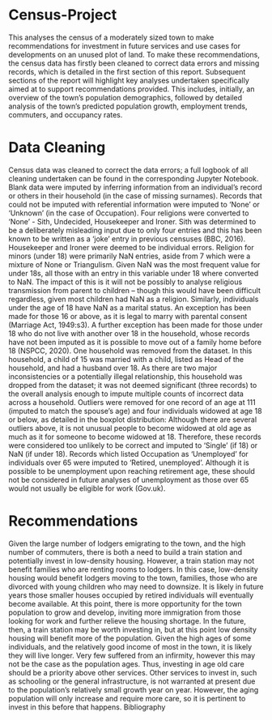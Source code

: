 # Census-Project

This analyses the census of a moderately sized town to make recommendations for 
investment in future services and use cases for developments on an unused plot of land. To make 
these recommendations, the census data has firstly been cleaned to correct data errors and missing 
records, which is detailed in the first section of this report.
Subsequent sections of the report will highlight key analyses undertaken specifically aimed at to 
support recommendations provided. This includes, initially, an overview of the town’s population 
demographics, followed by detailed analysis of the town’s predicted population growth, 
employment trends, commuters, and occupancy rates. 

# Data Cleaning
Census data was cleaned to correct the data errors; a full logbook of all cleaning undertaken can be 
found in the corresponding Jupyter Notebook.
Blank data were imputed by inferring information from an individual’s record or others in their 
household (in the case of missing surnames). Records that could not be imputed with referential 
information were imputed to ‘None’ or ‘Unknown’ (in the case of Occupation).
Four religions were converted to ‘None’ - Sith, Undecided, Housekeeper and Ironer. Sith was 
determined to be a deliberately misleading input due to only four entries and this has been known 
to be written as a ‘joke’ entry in previous censuses (BBC, 2016). Housekeeper and Ironer were 
deemed to be individual errors.
Religion for minors (under 18) were primarily NaN entries, aside from 7 which were a mixture of 
None or Triangulism. Given NaN was the most frequent value for under 18s, all those with an entry 
in this variable under 18 where converted to NaN. The impact of this is it will not be possibly to 
analyse religious transmission from parent to children – though this would have been difficult 
regardless, given most children had NaN as a religion.
Similarly, individuals under the age of 18 have NaN as a marital status. An exception has been made 
for those 16 or above, as it is legal to marry with parental consent (Marriage Act, 1949:s3). A further 
exception has been made for those under 18 who do not live with another over 18 in the household, 
whose records have not been imputed as it is possible to move out of a family home before 18
(NSPCC, 2020).
One household was removed from the dataset. In this household, a child of 15 was married with a 
child, listed as Head of the household, and had a husband over 18. As there are two major
inconsistencies or a potentially illegal relationship, this household was dropped from the dataset; it 
was not deemed significant (three records) to the overall analysis enough to impute multiple counts 
of incorrect data across a household.
Outliers were removed for one record of an age at 111 (imputed to match the spouse’s age) and four 
individuals widowed at age 18 or below, as detailed in the boxplot distribution:
Although there are several outliers above, it is not unusual people to become widowed at old age as 
much as it for someone to become widowed at 18. Therefore, these records were considered too 
unlikely to be correct and imputed to ‘Single’ (if 18) or NaN (if under 18).
Records which listed Occupation as ‘Unemployed’ for individuals over 65 were imputed to ‘Retired, 
unemployed’. Although it is possible to be unemployment upon reaching retirement age, these 
should not be considered in future analyses of unemployment as those over 65 would not usually be 
eligible for work (Gov.uk).

# Recommendations
Given the large number of lodgers emigrating to the town, and the high number of commuters, 
there is both a need to build a train station and potentially invest in low-density housing. However, a 
train station may not benefit families who are renting rooms to lodgers. In this case, low-density 
housing would benefit lodgers moving to the town, families, those who are divorced with young 
children who may need to downsize.
It is likely in future years those smaller houses occupied by retired individuals will eventually become 
available. At this point, there is more opportunity for the town population to grow and develop, 
inviting more immigration from those looking for work and further relieve the housing shortage. In 
the future, then, a train station may be worth investing in, but at this point low density housing will 
benefit more of the population.
Given the high ages of some individuals, and the relatively good income of most in the town, it is 
likely they will live longer. Very few suffered from an infirmity, however this may not be the case as 
the population ages. Thus, investing in age old care should be a priority above other services. 
Other services to invest in, such as schooling or the general infrastructure, is not warranted at 
present due to the population’s relatively small growth year on year. However, the aging population 
will only increase and require more care, so it is pertinent to invest in this before that happens.
Bibliography
